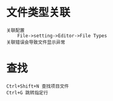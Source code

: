 # 文件类型关联    
    关联配置      
        File->setting->Editor->File Types   
    关联错误会导致文件显示异常
# 查找
    Ctrl+Shift+N 查找项目文件 
    Ctrl+G 跳转指定行